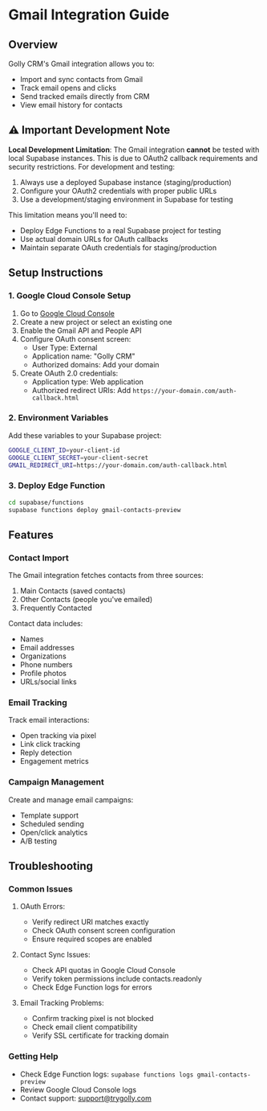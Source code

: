 # Gmail Integration Guide

## Overview

Golly CRM's Gmail integration allows you to:
- Import and sync contacts from Gmail
- Track email opens and clicks
- Send tracked emails directly from CRM
- View email history for contacts

## ⚠️ Important Development Note

**Local Development Limitation**: The Gmail integration **cannot** be tested with local Supabase instances. This is due to OAuth2 callback requirements and security restrictions. For development and testing:

1. Always use a deployed Supabase instance (staging/production)
2. Configure your OAuth2 credentials with proper public URLs
3. Use a development/staging environment in Supabase for testing

This limitation means you'll need to:
- Deploy Edge Functions to a real Supabase project for testing
- Use actual domain URLs for OAuth callbacks
- Maintain separate OAuth credentials for staging/production

## Setup Instructions

### 1. Google Cloud Console Setup

1. Go to [Google Cloud Console](https://console.cloud.google.com)
2. Create a new project or select an existing one
3. Enable the Gmail API and People API
4. Configure OAuth consent screen:
   - User Type: External
   - Application name: "Golly CRM"
   - Authorized domains: Add your domain
5. Create OAuth 2.0 credentials:
   - Application type: Web application
   - Authorized redirect URIs: Add `https://your-domain.com/auth-callback.html`

### 2. Environment Variables

Add these variables to your Supabase project:
```bash
GOOGLE_CLIENT_ID=your-client-id
GOOGLE_CLIENT_SECRET=your-client-secret
GMAIL_REDIRECT_URI=https://your-domain.com/auth-callback.html
```

### 3. Deploy Edge Function

```bash
cd supabase/functions
supabase functions deploy gmail-contacts-preview
```

## Features

### Contact Import

The Gmail integration fetches contacts from three sources:
1. Main Contacts (saved contacts)
2. Other Contacts (people you've emailed)
3. Frequently Contacted

Contact data includes:
- Names
- Email addresses
- Organizations
- Phone numbers
- Profile photos
- URLs/social links

### Email Tracking

Track email interactions:
- Open tracking via pixel
- Link click tracking
- Reply detection
- Engagement metrics

### Campaign Management

Create and manage email campaigns:
- Template support
- Scheduled sending
- Open/click analytics
- A/B testing

## Troubleshooting

### Common Issues

1. OAuth Errors:
   - Verify redirect URI matches exactly
   - Check OAuth consent screen configuration
   - Ensure required scopes are enabled

2. Contact Sync Issues:
   - Check API quotas in Google Cloud Console
   - Verify token permissions include contacts.readonly
   - Check Edge Function logs for errors

3. Email Tracking Problems:
   - Confirm tracking pixel is not blocked
   - Check email client compatibility
   - Verify SSL certificate for tracking domain

### Getting Help

- Check Edge Function logs: `supabase functions logs gmail-contacts-preview`
- Review Google Cloud Console logs
- Contact support: support@trygolly.com 